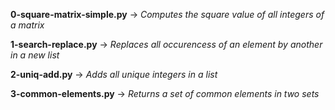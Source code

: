**0-square-matrix-simple.py** -> *Computes the square value of all integers of a matrix*

**1-search-replace.py** -> *Replaces all occurencess of an element by another in a new list*

**2-uniq-add.py** -> *Adds all unique integers in a list*

**3-common-elements.py** -> *Returns a set of common elements in two sets*
